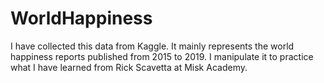 # WorldHappiness
I have collected this data from Kaggle. It mainly represents the world happiness reports published from 2015 to 2019. I manipulate it to practice what I have learned from Rick Scavetta at Misk Academy. 
